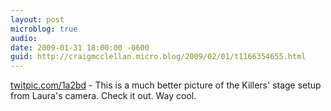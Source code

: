 ```yaml
---
layout: post
microblog: true
audio: 
date: 2009-01-31 18:00:00 -0600
guid: http://craigmcclellan.micro.blog/2009/02/01/t1166354655.html
---
```

[twitpic.com/1a2bd](http://twitpic.com/1a2bd) - This is a much better picture of the Killers' stage setup from Laura's camera.  Check it out.  Way cool.

